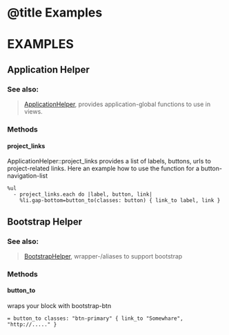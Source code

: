 # @title Examples

EXAMPLES
========

Application Helper
------------------

### See also:

> [ApplicationHelper](ApplicationHelper.html), provides application-global functions to use in views.


### Methods

#### project_links
ApplicationHelper::project_links provides a list of labels, buttons, urls to project-related links.
Here an example how to use  the function for a button-navigation-list

    %ul
      - project_links.each do |label, button, link|
        %li.gap-bottom=button_to(classes: button) { link_to label, link }


Bootstrap Helper
----------------

### See also:

> [BootstrapHelper](BootstrapHelper.html), wrapper-/aliases to support bootstrap


### Methods

#### button_to
wraps your block with bootstrap-btn

    = button_to classes: "btn-primary" { link_to "Somewhare", "http://....." }
